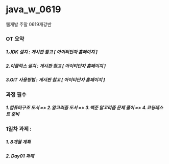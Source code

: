 # java_w_0619
웹개발 주말 0619개강반

### OT 요약 
##### 1.JDK 설치 : 게시판 참고 [ 아이티단자 홈페이지 ] 
##### 2.이클릭스 설치 : 게시판 참고 [ 아이티단자 홈페이지 ] 
##### 3.GIT 사용방법 : 게시판 참고 [ 아이티단자 홈페이지 ]

### 과정 필수 
##### 1.컴퓨터구조 도서  => 2.알고리즘 도서 => 3.백준 알고리즘 문제 풀이 => 4.코딩테스트 준비

### 1일차 과제 : 
##### 1. 8개월 계획
##### 2. Day01 과제


